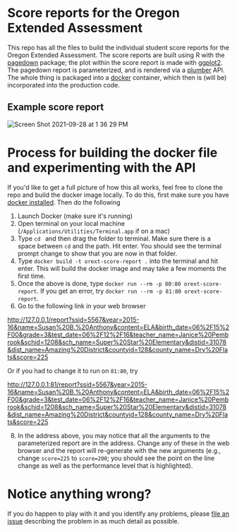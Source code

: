 # Score reports for the Oregon Extended Assessment
This repo has all the files to build the individual student score reports for the Oregon Extended Assessment. The score reports are built using R with the [pagedown](https://github.com/rstudio/pagedown) package; the plot within the score report is made with [ggplot2](https://ggplot2.tidyverse.org/). The pagedown report is parameterized, and is rendered via a [plumber](https://www.rplumber.io/) API. The whole thing is packaged into a [docker](https://www.docker.com/) container, which then is (will be) incorporated into the production code.

## Example score report
![Screen Shot 2021-09-28 at 1 36 29 PM](https://user-images.githubusercontent.com/10944136/135161825-12a8b8ef-3b93-4a4e-b4a3-efd035a697df.png)

# Process for building the docker file and experimenting with the API
If you'd like to get a full picture of how this all works, feel free to clone the repo and build the docker image locally. To do this, first make sure you have [docker installed](https://www.docker.com/get-started). Then do the following

1. Launch Docker (make sure it's running)
3. Open terminal on your local machine (`/Applications/Utilities/Terminal.app` if on a mac)
4. Type `cd ` and then drag the folder to terminal. Make sure there is a space between `cd` and the path. Hit enter. You should see the terminal prompt change to show that you are now in that folder.
5. Type `docker build -t orext-score-report .` into the terminal and hit enter. This will build the docker image and may take a few moments the first time.
6. Once the above is done, type `docker run --rm -p 80:80 orext-score-report`. If you get an error, try `docker run --rm -p 81:80 orext-score-report`. 
7. Go to the following link in your web browser

http://127.0.0.1/report?ssid=5567&year=2015-16&name=Susan%20B.%20Anthony&content=ELA&birth_date=06%2F15%2F00&grade=3&test_date=06%2F12%2F16&teacher_name=Janice%20Pembrook&schid=1208&sch_name=Super%20Star%20Elementary&distid=31078&dist_name=Amazing%20District&countyid=128&county_name=Dry%20Flats&score=225

Or if you had to change it to run on `81:80`, try

http://127.0.0.1:81/report?ssid=5567&year=2015-16&name=Susan%20B.%20Anthony&content=ELA&birth_date=06%2F15%2F00&grade=3&test_date=06%2F12%2F16&teacher_name=Janice%20Pembrook&schid=1208&sch_name=Super%20Star%20Elementary&distid=31078&dist_name=Amazing%20District&countyid=128&county_name=Dry%20Flats&score=225

8. In the address above, you may notice that all the arguments to the parameterized report are in the address. Change any of these in the web browser and the report will re-generate with the new arguments (e.g., change `score=225` to `score=200`; you should see the point on the line change as well as the performance level that is highlighted).


# Notice anything wrong?
If you do happen to play with it and you identify any problems, please [file an issue](https://github.com/UO-BRT/orext-score-reports/issues) describing the problem in as much detail as possible.

